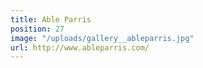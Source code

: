 ```yaml
---
title: Able Parris
position: 27
image: "/uploads/gallery__ableparris.jpg"
url: http://www.ableparris.com/
---
```


